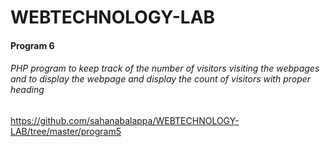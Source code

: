 # WEBTECHNOLOGY-LAB

#### Program 6
###### PHP program to keep track of the number of visitors visiting the webpages and to display the webpage and display the count of visitors with proper heading
https://github.com/sahanabalappa/WEBTECHNOLOGY-LAB/tree/master/program5
